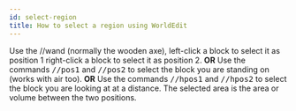 ```yaml
---
id: select-region
title: How to select a region using WorldEdit
---
```


Use the <kdb>//wand</kdb> (normally the wooden axe), left-click a block to select it as position 1 right-click a block to select it as position 2.
**OR**
Use the commands <kbd>//pos1</kbd> and <kbd>//pos2</kbd> to select the block you are standing on (works with air too).
**OR**
Use the commands <kbd>//hpos1</kbd> and <kbd>//hpos2</kbd> to select the block you are looking at at a distance.
The selected area is the area or volume between the two positions.

